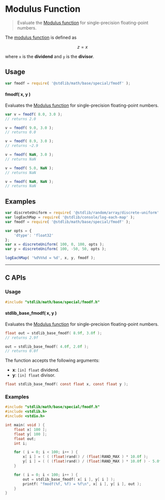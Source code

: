 <!--

@license Apache-2.0

Copyright (c) 2024 The Stdlib Authors.

Licensed under the Apache License, Version 2.0 (the "License");
you may not use this file except in compliance with the License.
You may obtain a copy of the License at

   http://www.apache.org/licenses/LICENSE-2.0

Unless required by applicable law or agreed to in writing, software
distributed under the License is distributed on an "AS IS" BASIS,
WITHOUT WARRANTIES OR CONDITIONS OF ANY KIND, either express or implied.
See the License for the specific language governing permissions and
limitations under the License.

-->

# Modulus Function

> Evaluate the [Modulus function][modulus-function] for single-precision floating-point numbers.

<section class="intro">

The [modulus function][modulus-function] is defined as

<!-- <equation class="equation" label="eq:modulus_function" align="center" raw="z = x%y" alt="Modulus function"> -->

```math
z = x%y
```

<!-- </equation> -->

where `x` is the **dividend** and `y` is the **divisor**.

</section>

<!-- /.intro -->

<section class="usage">

## Usage

```javascript
var fmodf = require( '@stdlib/math/base/special/fmodf' );
```

#### fmodf( x, y )

Evaluates the [Modulus function][modulus-function] for single-precision floating-point numbers.

```javascript
var v = fmodf( 8.0, 3.0 );
// returns 2.0

v = fmodf( 9.0, 3.0 );
// returns 0.0

v = fmodf( 8.9, 3.0 );
// returns ~2.9

v = fmodf( NaN, 3.0 );
// returns NaN

v = fmodf( 5.0, NaN );
// returns NaN

v = fmodf( NaN, NaN );
// returns NaN
```

</section>

<!-- /.usage -->

<section class="examples">

## Examples

<!-- eslint no-undef: "error" -->

```javascript
var discreteUniform = require( '@stdlib/random/array/discrete-uniform' );
var logEachMap = require( '@stdlib/console/log-each-map' );
var fmodf = require( '@stdlib/math/base/special/fmodf' );

var opts = {
    'dtype': 'float32'
};
var x = discreteUniform( 100, 0, 100, opts );
var y = discreteUniform( 100, -50, 50, opts );

logEachMap( '%d%%%d = %d', x, y, fmodf );
```

</section>

<!-- /.examples -->

<!-- C interface documentation. -->

* * *

<section class="c">

## C APIs

<!-- Section to include introductory text. Make sure to keep an empty line after the intro `section` element and another before the `/section` close. -->

<section class="intro">

</section>

<!-- /.intro -->

<!-- C usage documentation. -->

<section class="usage">

### Usage

```c
#include "stdlib/math/base/special/fmodf.h"
```

#### stdlib_base_fmodf( x, y )

Evaluates the [Modulus function][modulus-function] for single-precision floating-point numbers.

```c
float out = stdlib_base_fmodf( 8.9f, 3.0f );
// returns 2.9f

out = stdlib_base_fmodf( 4.0f, 2.0f );
// returns 0.0f
```

The function accepts the following arguments:

-   **x**: `[in] float` dividend.
-   **y**: `[in] float` divisor.

```c
float stdlib_base_fmodf( const float x, const float y );
```

</section>

<!-- /.usage -->

<!-- C API usage notes. Make sure to keep an empty line after the `section` element and another before the `/section` close. -->

<section class="notes">

</section>

<!-- /.notes -->

<!-- C API usage examples. -->

<section class="examples">

### Examples

```c
#include "stdlib/math/base/special/fmodf.h"
#include <stdlib.h>
#include <stdio.h>

int main( void ) {
    float x[ 100 ];
    float y[ 100 ];
    float out;
    int i;

    for ( i = 0; i < 100; i++ ) {
        x[ i ] = ( ( (float)rand() / (float)RAND_MAX ) * 10.0f );
        y[ i ] = ( ( (float)rand() / (float)RAND_MAX ) * 10.0f ) - 5.0f;
    }

    for ( i = 0; i < 100; i++ ) {
        out = stdlib_base_fmodf( x[ i ], y[ i ] );
        printf( "fmodf(%f, %f) = %f\n", x[ i ], y[ i ], out );
    }
}
```

</section>

<!-- /.examples -->

</section>

<!-- /.c -->

<!-- Section for related `stdlib` packages. Do not manually edit this section, as it is automatically populated. -->

<section class="related">

</section>

<!-- /.related -->

<!-- Section for all links. Make sure to keep an empty line after the `section` element and another before the `/section` close. -->

<section class="links">

[modulus-function]: https://en.wikipedia.org/wiki/Remainder

<!-- <related-links> -->

<!-- </related-links> -->

</section>

<!-- /.links -->
